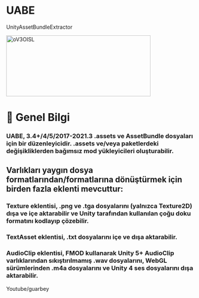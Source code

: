 # UABE
UnityAssetBundleExtractor

<img width="386" height="163" alt="oV3OISL" src="https://github.com/user-attachments/assets/8c501db4-613b-42c6-b4ad-dcf3b704dba8" />

# 🚀 Genel Bilgi 

### UABE, 3.4+/4/5/2017-2021.3 .assets ve AssetBundle dosyaları için bir düzenleyicidir. .assets ve/veya paketlerdeki değişikliklerden bağımsız mod yükleyicileri oluşturabilir.
## Varlıkları yaygın dosya formatlarından/formatlarına dönüştürmek için birden fazla eklenti mevcuttur:

### Texture eklentisi, .png ve .tga dosyalarını (yalnızca Texture2D) dışa ve içe aktarabilir ve Unity tarafından kullanılan çoğu doku formatını kodlayıp çözebilir.
### TextAsset eklentisi, .txt dosyalarını içe ve dışa aktarabilir.
### AudioClip eklentisi, FMOD kullanarak Unity 5+ AudioClip varlıklarından sıkıştırılmamış .wav dosyalarını, WebGL sürümlerinden .m4a dosyalarını ve Unity 4 ses dosyalarını dışa aktarabilir.

Youtube/guarbey
